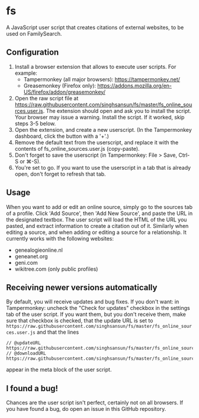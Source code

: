 # fs
A JavaScript user script that creates citations of external websites, to be used on FamilySearch.

## Configuration

1. Install a browser extension that allows to execute user scripts. For example:
   * Tampermonkey (all major browsers): https://tampermonkey.net/
   * Greasemonkey (Firefox only): https://addons.mozilla.org/en-US/firefox/addon/greasemonkey/
2. Open the raw script file at https://raw.githubusercontent.com/singhsansun/fs/master/fs_online_sources.user.js.
The extension should open and ask you to install the script.
Your browser may issue a warning. Install the script. If it worked, skip steps 3-5 below.
3. Open the extension, and create a new userscript. (In the Tampermonkey dashboard, click the button with a '+'.)
4. Remove the default text from the userscript, and replace it with the contents of fs_online_sources.user.js (copy-paste).
5. Don't forget to save the userscript (in Tampermonkey: File > Save, Ctrl-S or ⌘-S).
6. You're set to go. If you want to use the userscript in a tab that is already open, don't forget to refresh that tab.

## Usage

When you want to add or edit an online source, simply go to the sources tab of a profile. Click 'Add Source', then 'Add New Source', and paste the URL in the designated textbox.
The user script will load the HTML of the URL you pasted, and extract information to create a citation out of it.
Similarly when editing a source, and when adding or editing a source for a relationship.
It currently works with the following websites:
* genealogieonline.nl
* geneanet.org
* geni.com
* wikitree.com (only public profiles)

## Receiving newer versions automatically

By default, you will receive updates and bug fixes.
If you don't want: in Tampermonkey: uncheck the "Check for updates" checkbox in the settings tab of the user script.
If you want them, but you don't receive them, make sure that checkbox is checked, that the update URL is set to `https://raw.githubusercontent.com/singhsansun/fs/master/fs_online_sources.user.js` and that the lines

    // @updateURL    https://raw.githubusercontent.com/singhsansun/fs/master/fs_online_sources.meta.js
    // @downloadURL  https://raw.githubusercontent.com/singhsansun/fs/master/fs_online_sources.user.js

appear in the meta block of the user script.

## I found a bug!

Chances are the user script isn't perfect, certainly not on all browsers. If you have found a bug, do open an issue in this GitHub repository.
